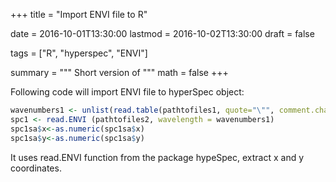 
+++
title = "Import ENVI file to R"

date = 2016-10-01T13:30:00
lastmod = 2016-10-02T13:30:00
draft = false

tags = ["R", "hyperspec", "ENVI"]

summary = """
Short version of
"""
math = false
+++


Following code will import ENVI file to hyperSpec object:
```r
wavenumbers1 <- unlist(read.table(pathtofiles1, quote="\"", comment.char=""))
spc1 <- read.ENVI (pathtofiles2, wavelength = wavenumbers1)
spc1sa$x<-as.numeric(spc1sa$x)
spc1sa$y<-as.numeric(spc1sa$y)

```
It uses read.ENVI function from the package hypeSpec, extract x and y coordinates. 
